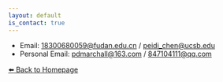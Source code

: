 ```yaml
---
layout: default
is_contact: true
---
```


* Email: 18300680059@fudan.edu.cn / peidi_chen@ucsb.edu
* Personal Email: pdmarchall@163.com / 847104111@qq.com

[:arrow_left: Back to Homepage](index.md)
